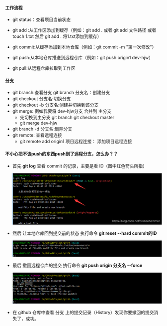 #### 工作流程

+ git status：查看项目当前状态

+ git add :从工作区添加到缓存（例如：git add .  或者 git add 文件路径   或者 touch 1.txt 然后 git add . 将1.txt添加到缓存）

+ git commit:从缓存添加到本地仓库（例如：git commit -m "第一次修改"）

+ git push:从本地仓库推送到远程仓库（例如：git push origin1 dev-hjw）

+ git pull:从远程仓库拉取到工作区

  

#### 分支

+ git branch:查看分支    git branch 分支名：创建分支
+ git checkout 分支名:切换分支
+ git checkout -b 分支名:创建并切换到该分支
+ git merge: 例如我要将 dev-hjw分支 合并到 主分支
  + 先切换到主分支  git branch     git checkout master
  + git merge dev-hjw
+ git branch -d 分支名:删除分支
+ git remote: 查看远程连接
  + git remote add origin1 项目远程连接： 添加项目远程连接



#### 不小心把不该push的东西push到了远程分支，怎么办？？

 + 首先  **git log**  查看 commit  的记录，主要是看  ID（图中红色箭头所指）

   ![](../imgs/3-1.png)

+ 然后 让本地仓库回到提交前的状态   执行命令  **git reset --hard commit的ID**

  ![](../imgs/3-2.png)

+ 最后  撤回远程仓库的提交  执行命令  **git push origin 分支名 --force**

  ![](../imgs/3-3.png)

+ 在 github 仓库中查看  分支  上的提交记录（History）发现你要撤回的提交消失了，成功。